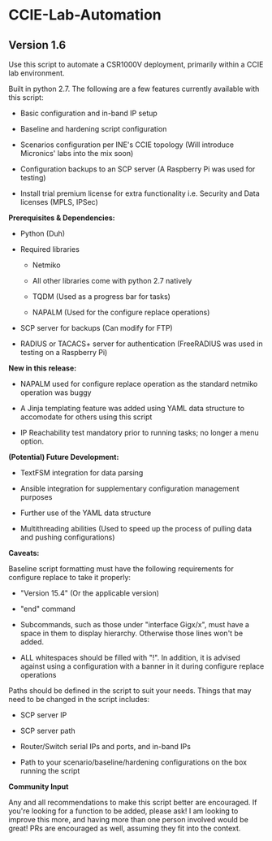 # CCIE-Lab-Automation
## Version 1.6

Use this script to automate a CSR1000V deployment, primarily within a CCIE lab environment.

Built in python 2.7. The following are a few features currently available with this script:

- Basic configuration and in-band IP setup
   
- Baseline and hardening script configuration

- Scenarios configuration per INE's CCIE topology (Will introduce Micronics' labs into the mix soon)

- Configuration backups to an SCP server (A Raspberry Pi was used for testing)

- Install trial premium license for extra functionality i.e. Security and Data licenses (MPLS, IPSec)

**Prerequisites & Dependencies:**

* Python (Duh)

* Required libraries

  + Netmiko
	  
  + All other libraries come with python 2.7 natively
	   
  + TQDM (Used as a progress bar for tasks)
  
  + NAPALM (Used for the configure replace operations)

* SCP server for backups (Can modify for FTP)

* RADIUS or TACACS+ server for authentication (FreeRADIUS was used in testing on a Raspberry Pi)

**New in this release:**

- NAPALM used for configure replace operation as the standard netmiko operation was buggy

- A Jinja templating feature was added using YAML data structure to accomodate for others using this script

- IP Reachability test mandatory prior to running tasks; no longer a menu option.

**(Potential) Future Development:**

- TextFSM integration for data parsing

- Ansible integration for supplementary configuration management purposes

- Further use of the YAML data structure 

- Multithreading abilities (Used to speed up the process of pulling data and pushing configurations)

**Caveats:**

Baseline script formatting must have the following requirements for configure replace to take it properly:
	
- "Version 15.4" (Or the applicable version)
	
- "end" command
	
- Subcommands, such as those under "interface Gigx/x", must have a space in them to display hierarchy. Otherwise those lines
won't be added.

- ALL whitespaces should be filled with "!". In addition, it is advised against using a configuration with a banner
  in it during configure replace operations

Paths should be defined in the script to suit your needs. Things that may need to be changed in the script includes:
	
- SCP server IP
	
- SCP server path
	
- Router/Switch serial IPs and ports, and in-band IPs
	
- Path to your scenario/baseline/hardening configurations on the box running the script

**Community Input**

Any and all recommendations to make this script better are encouraged. If you're looking for a function to be added,
please ask! I am looking to improve this more, and having more than one person involved would be great! PRs are encouraged
as well, assuming they fit into the context.